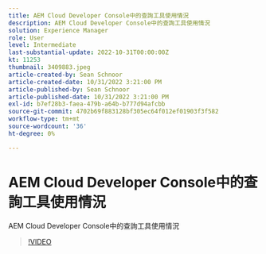 ```yaml
---
title: AEM Cloud Developer Console中的查詢工具使用情況
description: AEM Cloud Developer Console中的查詢工具使用情況
solution: Experience Manager
role: User
level: Intermediate
last-substantial-update: 2022-10-31T00:00:00Z
kt: 11253
thumbnail: 3409883.jpeg
article-created-by: Sean Schnoor
article-created-date: 10/31/2022 3:21:00 PM
article-published-by: Sean Schnoor
article-published-date: 10/31/2022 3:21:00 PM
exl-id: b7ef28b3-faea-479b-a64b-b777d94afcbb
source-git-commit: 4702b69f883128bf305ec64f012ef01903f3f582
workflow-type: tm+mt
source-wordcount: '36'
ht-degree: 0%

---
```


# AEM Cloud Developer Console中的查詢工具使用情況

AEM Cloud Developer Console中的查詢工具使用情況

>[!VIDEO](https://video.tv.adobe.com/v/3409883/?quality=12&learn=on)
